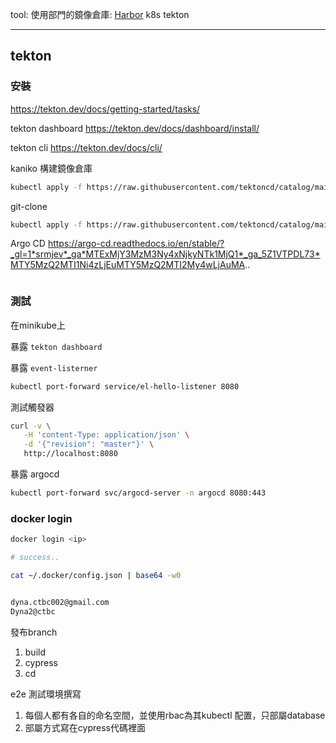 
tool: 
使用部門的鏡像倉庫: [Harbor](https://goharbor.io/)
k8s
tekton

---
## tekton

### 安裝

https://tekton.dev/docs/getting-started/tasks/

tekton dashboard
https://tekton.dev/docs/dashboard/install/

tekton cli
https://tekton.dev/docs/cli/

kaniko 構建鏡像倉庫
```sh
kubectl apply -f https://raw.githubusercontent.com/tektoncd/catalog/main/task/kaniko/0.6/kaniko.yaml -n ctbc
```

git-clone
```sh
kubectl apply -f https://raw.githubusercontent.com/tektoncd/catalog/main/task/git-clone/0.9/git-clone.yaml -n ctbc
```

Argo CD
https://argo-cd.readthedocs.io/en/stable/?_gl=1*srmjev*_ga*MTExMjY3MzM3Ny4xNjkyNTk1MjQ1*_ga_5Z1VTPDL73*MTY5MzQ2MTI1Ni4zLjEuMTY5MzQ2MTI2My4wLjAuMA..
```sh
```
### 測試

在minikube上

暴露 `tekton dashboard`


暴露 `event-listerner`
```sh
kubectl port-forward service/el-hello-listener 8080
```

測試觸發器
```sh
curl -v \
   -H 'content-Type: application/json' \
   -d '{"revision": "master"}' \
   http://localhost:8080
```

暴露 argocd
```sh
kubectl port-forward svc/argocd-server -n argocd 8080:443
```
### docker login
```sh
docker login <ip>

# success..

cat ~/.docker/config.json | base64 -w0


dyna.ctbc002@gmail.com
Dyna2@ctbc
```



發布branch
1. build
2. cypress
3. cd

e2e 測試環境撰寫
1. 每個人都有各自的命名空間，並使用rbac為其kubectl 配置，只部屬database
2. 部屬方式寫在cypress代碼裡面